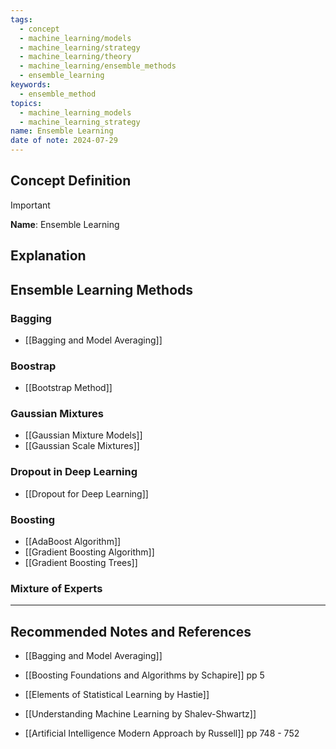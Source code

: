 ```yaml
---
tags:
  - concept
  - machine_learning/models
  - machine_learning/strategy
  - machine_learning/theory
  - machine_learning/ensemble_methods
  - ensemble_learning
keywords:
  - ensemble_method
topics:
  - machine_learning_models
  - machine_learning_strategy
name: Ensemble Learning
date of note: 2024-07-29
---
```


## Concept Definition

>[!important]
>**Name**: Ensemble Learning



## Explanation


## Ensemble Learning Methods

### Bagging

- [[Bagging and Model Averaging]]

### Boostrap

- [[Bootstrap Method]]

### Gaussian Mixtures

- [[Gaussian Mixture Models]]
- [[Gaussian Scale Mixtures]]

### Dropout in Deep Learning

- [[Dropout for Deep Learning]]

### Boosting

- [[AdaBoost Algorithm]]
- [[Gradient Boosting Algorithm]]
- [[Gradient Boosting Trees]]

### Mixture of Experts





-----------
##  Recommended Notes and References


- [[Bagging and Model Averaging]]



- [[Boosting Foundations and Algorithms by Schapire]]  pp 5
- [[Elements of Statistical Learning by Hastie]]
- [[Understanding Machine Learning by Shalev-Shwartz]]
- [[Artificial Intelligence Modern Approach by Russell]] pp 748 - 752